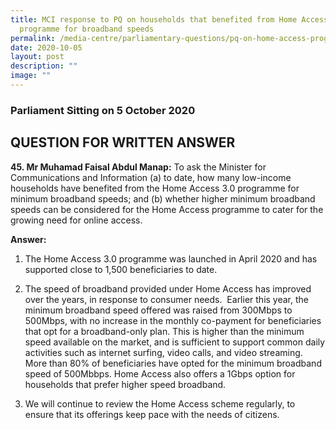 ```yaml
---
title: MCI response to PQ on households that benefited from Home Access 3
  programme for broadband speeds
permalink: /media-centre/parliamentary-questions/pq-on-home-access-programme/
date: 2020-10-05
layout: post
description: ""
image: ""
---
```

### Parliament Sitting on 5 October 2020 

QUESTION FOR WRITTEN ANSWER
---------------------------

**45. Mr Muhamad Faisal Abdul Manap:** To ask the Minister for Communications and Information (a) to date, how many low-income households have benefited from the Home Access 3.0 programme for minimum broadband speeds; and (b) whether higher minimum broadband speeds can be considered for the Home Access programme to cater for the growing need for online access.   
  
**Answer:**  
  
1. The Home Access 3.0 programme was launched in April 2020 and has supported close to 1,500 beneficiaries to date.   
  
2. The speed of broadband provided under Home Access has improved over the years, in response to consumer needs.  Earlier this year, the minimum broadband speed offered was raised from 300Mbps to 500Mbps, with no increase in the monthly co-payment for beneficiaries that opt for a broadband-only plan. This is higher than the minimum speed available on the market, and is sufficient to support common daily activities such as internet surfing, video calls, and video streaming. More than 80% of beneficiaries have opted for the minimum broadband speed of 500Mbbps. Home Access also offers a 1Gbps option for households that prefer higher speed broadband.  
  
3. We will continue to review the Home Access scheme regularly, to ensure that its offerings keep pace with the needs of citizens.
